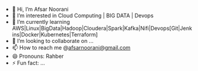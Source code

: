 - 👋 Hi, I’m Afsar Noorani
- 👀 I’m interested in Cloud Computing | BIG DATA | Devops
- 🌱 I’m currently learning AWS|Linux|BigData|Hadoop|Cloudera|Spark|Kafka|Nifi|Devops[Git|Jenkins|Docker|Kubernetes|Terraform]
- 💞️ I’m looking to collaborate on ...
- 📫 How to reach me @afsarnoorani@gmail.com
- 😄 Pronouns: Rahber
- ⚡ Fun fact: ...

<!---
afsarnoorani/afsarnoorani is a ✨ special ✨ repository because its `README.md` (this file) appears on your GitHub profile.
You can click the Preview link to take a look at your changes.
--->
